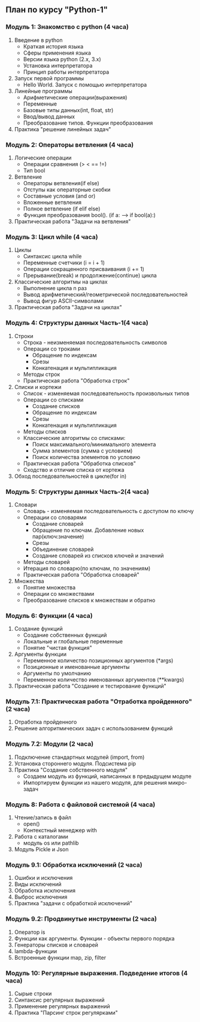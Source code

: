 ## План по курсу "Python-1"

### Модуль 1: Знакомство с python (4 часа)

1. Введение в python
    - Краткая история языка
    - Сферы применения языка
    - Версии языка python (2.x, 3.x)
    - Установка интерпретатора
    - Принцип работы интерпретатора
1. Запуск первой программы
    - Hello World. Запуск с помощью интерпретатора
1. Линейные программы
    - Арифметические операции(выражения)
    - Переменные
    - Базовые типы данных(int, float, str)
    - Ввод/вывод данных
    - Преобразование типов. Функции преобразования
1. Практика "решение линейных задач"

### Модуль 2: Операторы ветвления (4 часа)

1. Логические операции
    - Операции сравнения (> < == !=)
    - Тип bool
1. Ветвление
    - Операторы ветвления(if else)
    - Отступы как операторные скобки
    - Составные условия (and or)
    - Вложенные ветвления
    - Полное ветвление (if elif else)
    - Функция преобразования bool(). (if a: --> if bool(a):)
1. Практическая работа "Задачи на ветвления"

### Модуль 3: Цикл while (4 часа)

1. Циклы
    - Синтаксис цикла while
    - Переменные счетчики (i = i + 1)
    - Операции сокращенного присваивания (i += 1)
    - Прерывание(break) и продолжение(continue) цикла
1. Классические алгоритмы на циклах
    - Выполнение цикла n раз
    - Вывод арифметический/геометрической последовательностей
    - Вывод фигур ASCII-символами
1. Практическая работа "Задачи на циклах"


### Модуль 4: Структуры данных Часть-1(4 часа)

1. Строки
    - Строка - неизменяемая последовательность символов
    - Операции со троками
        * Обращение по индексам
        * Срезы
        * Конкатенация и мультипликация
    - Методы строк
    - Практическая работа "Обработка строк"
1. Списки и кортежи
    - Список - изменяемая последовательность произвольных типов
    - Операции со списками
        * Создание списков
        * Обращение по индексам
        * Срезы
        * Конкатенация и мультипликация
    - Методы списков
    - Классические алгоритмы со списками:
        * Поиск максимального/минимального элемента
        * Сумма элементов (сумма с условием)
        * Поиск количества элементов по условию
    - Практическая работа "Обработка списков"
    - Сходство и отличие списка от кортежа
1. Обход последовательностей в цикле(for in)

### Модуль 5: Структуры данных Часть-2(4 часа)

1. Словари
    - Словарь - изменяемая последовательность с доступом по ключу
    - Операции со словарями
        * Создание словарей
        * Обращение по ключам. Добавление новых пар(ключ:значение)
        * Срезы
        * Объединение словарей
        * Создание словарей из списков ключей и значений
    - Методы словарей
    - Итерация по словарю(по ключам, по значениям)
    - Практическая работа "Обработка словарей"
1. Множества
    - Понятие множества
    - Операции со множествами
    - Преобразование списков к множествам и обратно

### Модуль 6: Функции (4 часа)

1. Создание функций
    - Создание собственных функций
    - Локальные и глобальные переменные
    - Понятие "чистая функция"
1. Аргументы функции
    - Переменное количество позиционных аргументов (*args)
    - Позиционные и именованные аргументы
    - Аргументы по умолчанию
    - Переменное количество именованных аргументов (**kwargs)
1. Практическая работа "Создание и тестирование функций"

### Модуль 7.1: Практическая работа "Отработка пройденного" (2 часа)

1. Отработка пройденного
2. Решение алгоритмических задач с использованием функций

### Модуль 7.2: Модули (2 часа)

1. Подключение стандартных модулей (import, from)
1. Установка стороннего модуля. Подсистема pip
1. Практика "Создание собственного модуля"
   - Создаем модуль из функций, написанных в предыдущем модуле
   - Импортируем функции из нашего модуля, для решения микро-задач

### Модуль 8: Работа с файловой системой (4 часа)

1. Чтение/запись в файл
    - open()
    - Контекстный менеджер with
1. Работа с каталогами
   - модуль os или pathlib
1. Модуль Pickle и Json

### Модуль 9.1: Обработка исключений (2 часа)

1. Ошибки и исключения
1. Виды исключений
1. Обработка исключения
1. Выброс исключения
1. Практика "задачи с обработкой исключений"

### Модуль 9.2: Продвинутые инструменты (2 часа)

1. Оператор is
1. Функции как аргументы. Функции - объекты первого порядка
1. Генераторы списков и словарей
1. lambda-функции
1. Встроенные функции map, zip, filter

### Модуль 10: Регулярные выражения. Подведение итогов (4 часа)

1. Сырые строки
1. Синтаксис регулярных выражений
1. Применение регулярных выражений
1. Практика "Парсинг строк регулярками"